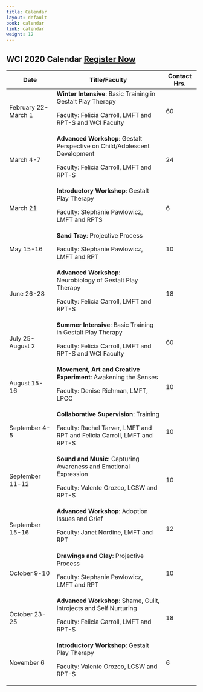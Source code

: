 ```yaml
---
title: Calendar
layout: default
book: calendar
link: calendar
weight: 12
---
```

<h2 class="header-title text-center">WCI 2020 Calendar <a href="/register" class="btn btn-danger">Register Now</a></h2>
<table class="table table-striped table-bordered">
  <thead>
    <tr>
        <th>Date</th>
        <th>Title/Faculty</th>
        <th>Contact Hrs.</th>
    </tr>
  </thead>
  <tbody>
    <tr>
        <td>February 22-March 1</td>
        <td>
            <strong>Winter Intensive</strong>: Basic Training in Gestalt Play Therapy
            <p>Faculty: Felicia Carroll, LMFT and RPT-S and WCI Faculty</p>
        </td>
        <td>60</td>
    </tr>
    <tr>
        <td>March 4-7</td>
        <td>
            <strong>Advanced Workshop</strong>: Gestalt Perspective on Child/Adolescent Development
            <p>Faculty: Felicia Carroll, LMFT and RPT-S</p>
        </td>
        <td>24</td>
    </tr>
    <tr>
        <td>March 21</td>
        <td>
            <strong>Introductory Workshop</strong>: Gestalt Play Therapy
            <p>Faculty: Stephanie Pawlowicz, LMFT and RPTS</p>
        </td>
        <td>6</td>
    </tr>
    <tr>
        <td>May 15-16</td>
        <td>
            <strong>Sand Tray</strong>: Projective Process
            <p>Faculty: Stephanie Pawlowicz, LMFT and RPT</p>
        </td>
        <td>10</td>
    </tr>
    <tr>
        <td>June 26-28</td>
        <td>
            <strong>Advanced Workshop</strong>: Neurobiology of Gestalt Play Therapy
            <p>Faculty: Felicia Carroll, LMFT and RPT-S</p>
        </td>
        <td>18</td>
    </tr>
    <tr>
        <td>July 25-August 2</td>
        <td>
            <strong>Summer Intensive</strong>: Basic Training in Gestalt Play Therapy
            <p>Faculty: Felicia Carroll, LMFT and RPT-S and WCI Faculty</p>
        </td>
        <td>60</td>
    </tr> 
    <tr>
        <td>August 15-16</td>
        <td>
            <strong>Movement, Art and Creative Experiment</strong>: Awakening the Senses
            <p>Faculty: Denise Richman, LMFT, LPCC</p>
        </td>
        <td>10</td>
    </tr>
    <tr>
        <td>September 4-5</td>
        <td>
            <strong>Collaborative Supervision</strong>: Training
            <p>Faculty: Rachel Tarver, LMFT and RPT and Felicia Carroll, LMFT and RPT-S</p>
        </td>
        <td>10</td>
    </tr>
    <tr>
        <td>September 11-12</td>
        <td>
            <strong>Sound and Music</strong>: Capturing Awareness and Emotional Expression
            <p>Faculty: Valente Orozco, LCSW and RPT-S</p>
        </td>
        <td>10</td>
    </tr>  
    <tr>
        <td>September 15-16</td>
        <td>
            <strong>Advanced Workshop</strong>: Adoption Issues and Grief
            <p>Faculty: Janet Nordine, LMFT and RPT</p>
        </td>
        <td>12</td>
    </tr>
    <tr>
        <td>October 9-10</td>
        <td>
            <strong>Drawings and Clay</strong>: Projective Process
            <p>Faculty: Stephanie Pawlowicz, LMFT and RPT</p>
        </td>
        <td>10</td>
    </tr>  
    <tr>
        <td>October 23-25</td>
        <td>
            <strong>Advanced Workshop</strong>: Shame, Guilt, Introjects and Self Nurturing
            <p>Faculty: Felicia Carroll, LMFT and RPT-S</p>
        </td>
        <td>18</td>
    </tr>
    <tr>
        <td>November 6</td>
        <td>
            <strong>Introductory Workshop</strong>: Gestalt Play Therapy 
            <p>Faculty: Valente Orozco, LCSW and RPT-S</p>
        </td>
        <td>6</td>
    </tr>                          
  </tbody>
</table>
